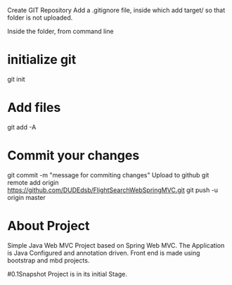 Create GIT Repository
Add a .gitignore file, inside which add target/ so that folder is not uploaded.

Inside the folder, from command line

# initialize git
git init
# Add files
git add -A
# Commit your changes
git commit -m "message for commiting changes"
Upload to github
git remote add origin https://github.com/DUDEdsb/FlightSearchWebSpringMVC.git
git push -u origin master

# About Project
Simple Java Web MVC Project based on Spring Web MVC.
The Application is Java Configured and annotation driven.
Front end is made using bootstrap and mbd projects.

#0.1Snapshot
Project is in its initial Stage.